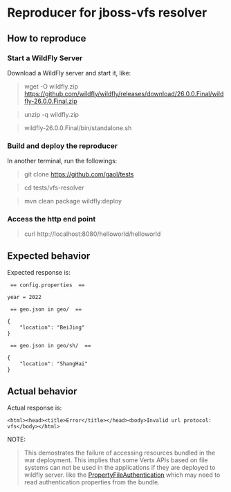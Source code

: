 # Reproducer for jboss-vfs resolver

## How to reproduce

### Start a WildFly Server

Download a WildFly server and start it, like:

> wget -O wildfly.zip https://github.com/wildfly/wildfly/releases/download/26.0.0.Final/wildfly-26.0.0.Final.zip

> unzip -q wildfly.zip

> wildfly-26.0.0.Final/bin/standalone.sh

### Build and deploy the reproducer

In another terminal, run the followings:


> git clone https://github.com/gaol/tests

> cd tests/vfs-resolver

> mvn clean package wildfly:deploy


### Access the http end point

> curl http://localhost:8080/helloworld/helloworld


## Expected behavior

Expected response is:
```
 == config.properties  == 

year = 2022

 == geo.json in geo/  == 

{
    "location": "BeiJing"
}

 == geo.json in geo/sh/  == 

{
    "location": "ShangHai"
}

```

## Actual behavior

Actual response is:
```
<html><head><title>Error</title></head><body>Invalid url protocol: vfs</body></html>
```

NOTE:

> This demostrates the failure of accessing resources bundled in the war deployment.
> This implies that some Vertx APIs based on file systems can not be used in the applications if they are deployed to wildfly server.
> like the [PropertyFileAuthentication](https://vertx.io/docs/vertx-auth-properties/java/) which may need to read authentication properties from the bundle.

